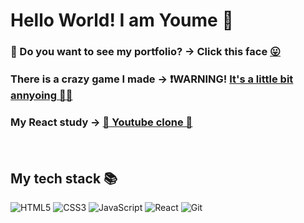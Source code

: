 # Hello World! I am Youme 🍓

<h3>🐾 Do you want to see my portfolio? -> Click this face <a href="https://youmeson.github.io/portfolio/">😛</a></h3>
<h3> There is a crazy game I made -> ❗WARNING! <a href="https://youmeson.github.io/wally/">It's a little bit annyoing 🦸‍♀️</a></h3>
<h3> My React study -> <a href="https://youmeson.github.io/youtube-clone/"> 🌟 Youtube clone 🌟</a>

&nbsp;
<h2> My tech stack 📚 </h2>

![HTML5](https://img.shields.io/badge/-HTML5-F05032?style=for-the-badge&logo=html5&logoColor=ffffff)
![CSS3](https://img.shields.io/badge/-CSS3-007ACC?style=for-the-badge&logo=css3)
![JavaScript](https://img.shields.io/badge/-JavaScript-%23F7DF1C?style=for-the-badge&logo=javascript&logoColor=000000&labelColor=%23F7DF1C&color=%23FFCE5A)
![React](https://img.shields.io/badge/-React-222222?style=for-the-badge&logo=react)
![Git](https://img.shields.io/badge/-Git-F05032?style=for-the-badge&logo=git&logoColor=ffffff)


<br/>

<!--
**youmeSon/youmeSon** is a ✨ _special_ ✨ repository because its `README.md` (this file) appears on your GitHub profile.

Here are some ideas to get you started:

- 🔭 I’m currently working on ...
- 🌱 I’m currently learning ...
- 👯 I’m looking to collaborate on ...
- 🤔 I’m looking for help with ...
- 💬 Ask me about ...
- 📫 How to reach me: ...
- 😄 Pronouns: ...
- ⚡ Fun fact: ...
-->
